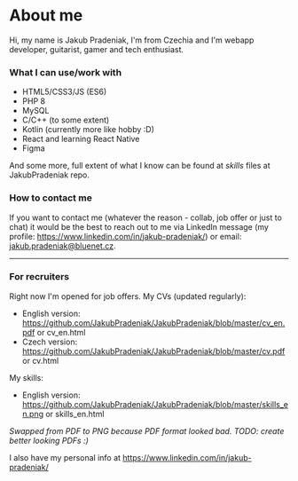 # About me
Hi, my name is Jakub Pradeniak, I'm from Czechia and I'm webapp developer, guitarist, gamer and tech enthusiast.  
  
### What I can use/work with
* HTML5/CSS3/JS (ES6)
* PHP 8
* MySQL
* C/C++ (to some extent)
* Kotlin (currently more like hobby :D)
* React and learning React Native
* Figma

And some more, full extent of what I know can be found at *skills* files at JakubPradeniak repo.

### How to contact me
If you want to contact me (whatever the reason - collab, job offer or just to chat) it would be the best to reach out to me via LinkedIn message (my profile: https://www.linkedin.com/in/jakub-pradeniak/) or email: jakub.pradeniak@bluenet.cz.
___
### For recruiters
Right now I'm opened for job offers.
My CVs (updated regularly):
* English version: https://github.com/JakubPradeniak/JakubPradeniak/blob/master/cv_en.pdf or cv_en.html
* Czech version: https://github.com/JakubPradeniak/JakubPradeniak/blob/master/cv.pdf or cv.html

My skills:
* English version: https://github.com/JakubPradeniak/JakubPradeniak/blob/master/skills_en.png or skills_en.html

*Swapped from PDF to PNG because PDF format looked bad.*
*TODO: create better looking PDFs :)*

I also have my personal info at https://www.linkedin.com/in/jakub-pradeniak/

